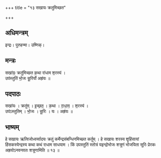 +++
title = "१३ सखायः क्रतुमिच्छत"

+++
## अधिमन्त्रम्
इन्द्रः। पुरुहन्मा। उष्णिक्।

## मन्त्रः
सखा॑यः॒ क्रतु॑मिच्छत क॒था रा॑धाम श॒रस्य॑ ।  
उप॑स्तुतिं भो॒जः सू॒रिर्यो अह्र॑यः ॥

## पदपाठः
सखा॑यः । क्रतु॑म् । इ॒च्छ॒त॒ । क॒था । रा॒धा॒म॒ । श॒रस्य॑ ।  
उप॑ऽस्तुतिम् । भो॒जः । सू॒रिः । यः । अह्र॑यः ॥

## भाष्यम्
हे सखायः ऋत्विजोध्वर्य्वादयः क्रतुं कर्मेन्द्रसंबन्धिनमिच्छत कर्तुम् । हे सखायः शरस्य शॄहिंसायां हिंसकस्येन्द्रस्य कथा कथं राधाम साधयाम । किं उपस्तुतिं स्तोत्रं यइन्द्रोभोजः शत्रूणं भोजयिता सूरिः प्रेरकः अह्रयोऽनवनवतः शत्रूणामिति ॥ १३ ॥